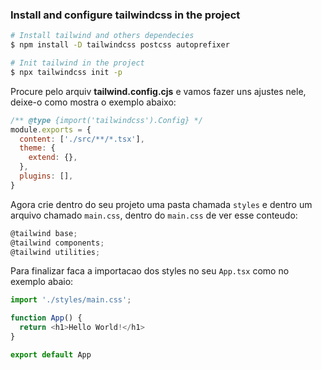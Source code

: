 ### Install and configure tailwindcss in the project
```bash
# Install tailwind and others dependecies
$ npm install -D tailwindcss postcss autoprefixer

# Init tailwind in the project
$ npx tailwindcss init -p
```

Procure pelo arquiv **tailwind.config.cjs** e vamos fazer uns ajustes nele,
deixe-o como mostra o exemplo abaixo:
```js
/** @type {import('tailwindcss').Config} */
module.exports = {
  content: ['./src/**/*.tsx'],
  theme: {
    extend: {},
  },
  plugins: [],
}
```

Agora crie dentro do seu projeto uma pasta chamada `styles` e dentro um arquivo 
chamado `main.css`, dentro do `main.css` de ver esse conteudo:
```js
@tailwind base;
@tailwind components;
@tailwind utilities;
```

Para finalizar faca a importacao dos styles no seu `App.tsx` como no exemplo abaio:
```js
import './styles/main.css';

function App() {
  return <h1>Hello World!</h1>
}

export default App
```